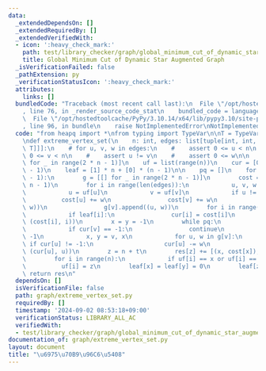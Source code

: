 ```yaml
---
data:
  _extendedDependsOn: []
  _extendedRequiredBy: []
  _extendedVerifiedWith:
  - icon: ':heavy_check_mark:'
    path: test/library_checker/graph/global_minimum_cut_of_dynamic_star_augmented_graph.test.py
    title: Global Minimum Cut of Dynamic Star Augmented Graph
  _isVerificationFailed: false
  _pathExtension: py
  _verificationStatusIcon: ':heavy_check_mark:'
  attributes:
    links: []
  bundledCode: "Traceback (most recent call last):\n  File \"/opt/hostedtoolcache/PyPy/3.10.14/x64/lib/pypy3.10/site-packages/onlinejudge_verify/documentation/build.py\"\
    , line 76, in _render_source_code_stat\n    bundled_code = language.bundle(\n\
    \  File \"/opt/hostedtoolcache/PyPy/3.10.14/x64/lib/pypy3.10/site-packages/onlinejudge_verify/languages/python.py\"\
    , line 96, in bundle\n    raise NotImplementedError\nNotImplementedError\n"
  code: "from heapq import *\nfrom typing import TypeVar\n\nT = TypeVar(\"T\")\n\n\
    \ndef extreme_vertex_set(\n    n: int, edges: list[tuple[int, int, T]]\n) -> list[list[tuple[int,\
    \ T]]]:\n    # for u, v, w in edges:\n    #    assert 0 <= u < n\n    #    assert\
    \ 0 <= v < n\n    #    assert u != v\n    #    assert 0 <= w\n\n    res = [[]\
    \ for _ in range(2 * n - 1)]\n    uf = list(range(n))\n    cur = [0] * (2 * n\
    \ - 1)\n    leaf = [1] * n + [0] * (n - 1)\n\n    pq = []\n    for t in range(n\
    \ - 1):\n        g = [[] for _ in range(2 * n - 1)]\n        cost = [0] * (2 *\
    \ n - 1)\n        for i in range(len(edges)):\n            u, v, w = edges[i]\n\
    \            u = uf[u]\n            v = uf[v]\n            if u != v:\n      \
    \          cost[u] += w\n                cost[v] += w\n                g[u].append((v,\
    \ w))\n                g[v].append((u, w))\n        for i in range(2 * n - 1):\n\
    \            if leaf[i]:\n                cur[i] = cost[i]\n                heappush(pq,\
    \ (cost[i], i))\n        x = y = -1\n        while pq:\n            _, v = heappop(pq)\n\
    \            if cur[v] == -1:\n                continue\n            cur[v] =\
    \ -1\n            x, y = v, x\n            for u, w in g[v]:\n               \
    \ if cur[u] != -1:\n                    cur[u] -= w\n                    heappush(pq,\
    \ (cur[u], u))\n        z = n + t\n        res[z] += [(x, cost[x]), (y, cost[y])]\n\
    \        for i in range(n):\n            if uf[i] == x or uf[i] == y:\n      \
    \          uf[i] = z\n        leaf[x] = leaf[y] = 0\n        leaf[z] = 1\n   \
    \ return res\n"
  dependsOn: []
  isVerificationFile: false
  path: graph/extreme_vertex_set.py
  requiredBy: []
  timestamp: '2024-09-02 08:53:18+09:00'
  verificationStatus: LIBRARY_ALL_AC
  verifiedWith:
  - test/library_checker/graph/global_minimum_cut_of_dynamic_star_augmented_graph.test.py
documentation_of: graph/extreme_vertex_set.py
layout: document
title: "\u6975\u70B9\u96C6\u5408"
---
```

